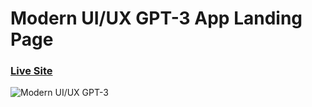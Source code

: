 # Modern UI/UX GPT-3 App Landing Page
### [Live Site](https://fascinating-cheesecake-276dd7.netlify.app)

![Modern UI/UX GPT-3](https://i.ibb.co/v3kxskR/Screenshot.png)
